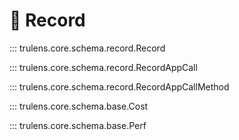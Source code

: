 # 💾 Record

::: trulens.core.schema.record.Record

::: trulens.core.schema.record.RecordAppCall

::: trulens.core.schema.record.RecordAppCallMethod

::: trulens.core.schema.base.Cost

::: trulens.core.schema.base.Perf
